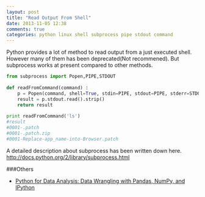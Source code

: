 ```yaml
---
layout: post
title: "Read Output From Shell"
date: 2013-11-05 12:38
comments: true
categories: python linux shell subprocess pipe stdout command  
---
```

Python provides a lot of method to read output from a just executed shell. However many of them has been deprecated(Not recommened). But subprocess works at present compared to other methods.
```python 
from subprocess import Popen,PIPE,STDOUT
 
def readFromCommand(command) :
    p = Popen(command, shell=True, stdin=PIPE, stdout=PIPE, stderr=STDOUT, close_fds=True)
    result = p.stdout.read().strip()
    return result
    
print readFromCommand('ls')
#result
#0001-.patch
#0001-.patch.zip
#0001-Replace-app_name-into-Browser.patch
```
A detailed description about subprocess has been written down here. http://docs.python.org/2/library/subprocess.html


###Others
  * <a href="http://www.amazon.com/gp/product/1449319793/ref=as_li_tl?ie=UTF8&camp=1789&creative=9325&creativeASIN=1449319793&linkCode=as2&tag=droidyueblog-20&linkId=7L2XQ6AYY5SBBJ5W">Python for Data Analysis: Data Wrangling with Pandas, NumPy, and IPython</a><img src="http://ir-na.amazon-adsystem.com/e/ir?t=droidyueblog-20&l=as2&o=1&a=1449319793" width="1" height="1" border="0" alt="" style="border:none !important; margin:0px !important;" />

